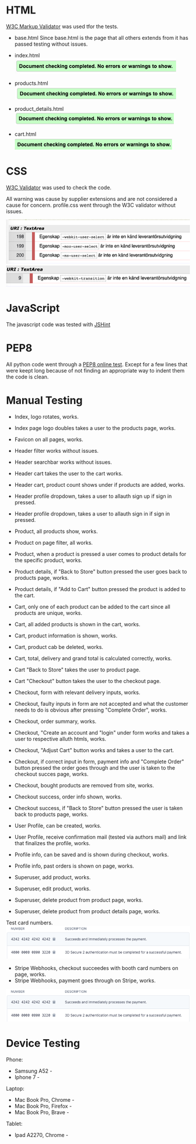 # HTML

 [W3C Markup Validator](https://validator.w3.org/#validate_by_input) was used tfor the tests.
* base.html 
Since base.html is the page that all others extends from it has passed testing without issues.

* index.html
 ![](media/index.png)

* products.html
![](media/products.png)

* product_details.html
![](media/product-details.png)



* cart.html
![](media/cart.png)



# CSS

[W3C Validator](https://jigsaw.w3.org/css-validator/#validate_by_input) was used to check the code.

All warning was cause by supplier extensions and are not considered a cause for concern. profile.css went through the W3C validator without issues.

![](media/base-css.jpg)
![](media/checkout-css.jpg)

# JavaScript

The javascript code was tested with [JSHint](https://jshint.com/)


# PEP8

All python code went through a [PEP8 online test](http://pep8online.com/). Except for a few lines that were keept long because of not finding an appropriate way to indent them the code is clean.

# Manual Testing

* Index, logo rotates, works.
* Index page logo doubles takes a user to the products page, works.

* Favicon on all pages, works.
* Header filter works without issues.
* Header searchbar works without issues.
* Header cart takes the user to the cart works.
* Header cart, product count shows under if products are added, works.
* Header profile dropdown, takes a user to allauth sign up if sign in pressed.
* Header profile dropdown, takes a user to allauth sign in if sign in pressed.

* Product, all products show, works.
* Product on page filter, all works.
* Product, when a product is pressed a user comes to product details for the specific product, works.

* Product details, if "Back to Store" button pressed the user goes back to products page, works.
* Product details, if "Add to Cart" button pressed the product is added to the cart.

* Cart, only one of each product can be added to the cart since all products are unique, works.
* Cart, all added products is shown in the cart, works.
* Cart, product information is shown, works.
* Cart, product cab be deleted, works.
* Cart, total, delivery and grand total is calculated correctly, works.
* Cart "Back to Store" takes the user to product page.
* Cart "Checkout" button takes the user to the checkout page.

* Checkout, form with relevant delivery inputs, works.
* Checkout, faulty inputs in form are not accepted and what the customer needs to do is obvious after pressing      "Complete Order", works.
* Checkout, order summary, works.
* Checkout, "Create an account and "login" under form works and takes a user to respective alluth htmls, works.
* Checkout, "Adjust Cart" button works and takes a user to the cart.
* Checkout, if correct input in form, payment info and "Complete Order" button pressed the order goes through and the user is taken to the checkout succes page, works.
* Checkout, bought products are removed from site, works.
* Checkout success, order info shown, works.
* Checkout success, if "Back to Store" button pressed the user is taken back to products page, works.

* User Profile, can be created, works.
* User Profile, receive confirmation mail (tested via authors mail) and link that finalizes the profile, works.
* Profile info, can be saved and is shown during checkout, works.
* Profile info, past orders is shown on page, works.

* Superuser, add product, works.
* Superuser, edit product, works.
* Superuser, delete product from product page, works.
* Superuser, delete product from product details page, works.

Test card numbers.
![](media/cardnumbers.jpg)

* Stripe Webhooks, checkout succeedes with booth card numbers on page, works.
* Stripe Webhooks, payment goes through on Stripe, works.

![](media/cardnumbers.jpg)

# Device Testing

Phone:

* Samsung A52 - 
* Iphone 7 - 

Laptop:

* Mac Book Pro, Chrome - 
* Mac Book Pro, Firefox - 
* Mac Book Pro, Brave - 

Tablet: 

* Ipad A2270, Chrome - 